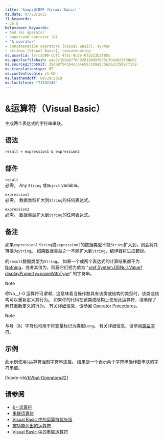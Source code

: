 ```yaml
---
title: '&amp;运算符（Visual Basic）'
ms.date: 07/20/2015
f1_keywords:
- vb.&
helpviewer_keywords:
- And (&) operator
- ampersand operator (&)
- '& operator'
- concatenation operators [Visual Basic], syntax
- strings [Visual Basic], concatenating
ms.assetid: fefc3d00-cbf1-475c-8c5e-6fb213b3f85a
ms.openlocfilehash: aaa7c1b9ab7f6c920180d97b55c3bdeb23f00e02
ms.sourcegitcommit: 35da8fb45b4cca4e59cc99a5c56262c356977159
ms.translationtype: MT
ms.contentlocale: zh-CN
ms.lasthandoff: 09/28/2019
ms.locfileid: "71592248"
---
```

# <a name="amp-operator-visual-basic"></a>&amp;运算符（Visual Basic）
生成两个表达式的字符串串联。  
  
## <a name="syntax"></a>语法  
  
```vb  
result = expression1 & expression2  
```  
  
## <a name="parts"></a>部件  
 `result`  
 必需。 Any `String` 或`Object` variable。  
  
 `expression1`  
 必需。 数据类型扩大到`String`的任何表达式。  
  
 `expression2`  
 必需。 数据类型扩大到`String`的任何表达式。  
  
## <a name="remarks"></a>备注  
 如果`expression1` `String`或`expression2`的数据类型不能`String`扩大到，则会将其转换为`String`。 如果数据类型之一不能扩大到`String`，编译器将生成错误。  
  
 的`result`数据类型为`String`。 如果一个或两个表达式的计算结果都不为 [Nothing](../../../visual-basic/language-reference/nothing.md)，或者其值为，则将它们视为值为 "<xref:System.DBNull.Value?displayProperty=nameWithType>" 的字符串。  
  
> [!NOTE]
> @No__t-0 运算符可*重载*，这意味着当操作数具有该类或结构的类型时，该类或结构可以重新定义其行为。 如果你的代码在该类或结构上使用此运算符，请确保了解其重新定义的行为。 有关详细信息，请参阅 [Operator Procedures](../../../visual-basic/programming-guide/language-features/procedures/operator-procedures.md)。  
  
> [!NOTE]
> 与号（&）字符也可用于将变量标识为类型`Long`。 有关详细信息，请参阅[类型字符](../../../visual-basic/programming-guide/language-features/data-types/type-characters.md)。  
  
## <a name="example"></a>示例  
 此示例使用`&`运算符强制字符串连接。 结果是一个表示两个字符串操作数串联的字符串值。  
  
 [!code-vb[VbVbalrOperators#2](~/samples/snippets/visualbasic/VS_Snippets_VBCSharp/VbVbalrOperators/VB/Class1.vb#2)]  
  
## <a name="see-also"></a>请参阅

- [&= 运算符](../../../visual-basic/language-reference/operators/and-assignment-operator.md)
- [串联运算符](../../../visual-basic/language-reference/operators/concatenation-operators.md)
- [Visual Basic 中的运算符优先级](../../../visual-basic/language-reference/operators/operator-precedence.md)
- [按功能列出的运算符](../../../visual-basic/language-reference/operators/operators-listed-by-functionality.md)
- [Visual Basic 中的串联运算符](../../../visual-basic/programming-guide/language-features/operators-and-expressions/concatenation-operators.md)
